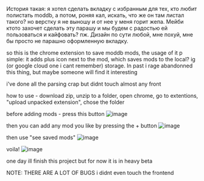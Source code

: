 История такая: я хотел сделать вкладку с избранным для тех, кто любит полистать moddb, а потом, роняя кал, искать, что же он там листал такого?
но верстку я не выношу и от нее у меня горит жепа.
Мейби ктото захочет сделать эту парашу и мы будем с радостью ей пользоваться и кайфовать? пж.
Дизайн по сути любой, мне похуй, мне бы просто не парашно оформленную вкладку.


so this is the chrome extension to save moddb mods, the usage of it p simple: it adds plus icon next to the mod, which saves mods to the local? ig (or google cloud one i cant remember) storage.
In past i rage abandonned this thing, but maybe someone will find it interesting

i've done all the parsing crap but didnt touch almost any front

how to use - download zip, unzip to a folder, open chrome, go to extentions, "upload unpacked extension", chose the folder

before adding mods - press this button
![image](https://github.com/user-attachments/assets/c3a8f779-d061-4117-9c0f-d133e68913cf)

then you can add any mod you like by pressing the + button
![image](https://github.com/user-attachments/assets/ac91c997-a97a-4a06-9ab9-e81e5a7dca13)

then use "see saved mods"
![image](https://github.com/user-attachments/assets/158405f2-f27c-448b-8080-a837813cd34a)

voila!
![image](https://github.com/user-attachments/assets/49902009-603b-4eec-a298-2d611e86cc99)

one day ill finish this project but for now it is in heavy beta

NOTE: THERE ARE A LOT OF BUGS i didnt even touch the frontend

